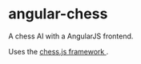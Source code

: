 angular-chess
=============

A chess AI with a AngularJS frontend.

Uses the [chess.js framework ](https://github.com/jhlywa/chess.js/blob/master/README.md).
